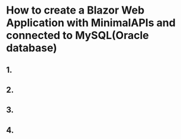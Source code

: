 # How to create a Blazor Web Application with MinimalAPIs and connected to MySQL(Oracle database)

## 1.


## 2. 


## 3. 


## 4. 


